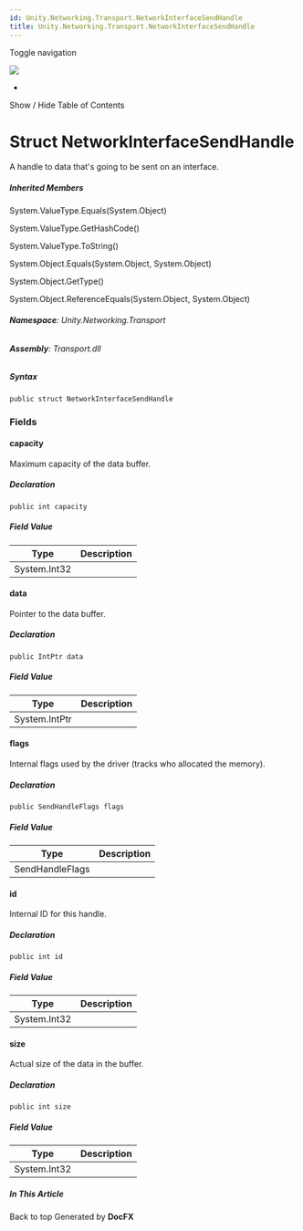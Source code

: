```yaml
---
id: Unity.Networking.Transport.NetworkInterfaceSendHandle
title: Unity.Networking.Transport.NetworkInterfaceSendHandle
---
```


<div id="wrapper">

<div>

<div class="container">

<div class="navbar-header">

Toggle navigation

<img src="../logo.svg" id="logo" class="svg" />

</div>

<div id="navbar" class="collapse navbar-collapse">

<div class="form-group">

</div>

</div>

</div>

<div class="subnav navbar navbar-default">

<div id="breadcrumb" class="container hide-when-search">

-   

</div>

</div>

</div>

<div class="container body-content hide-when-search" role="main">

<div class="sidenav hide-when-search">

Show / Hide Table of Contents

<div id="sidetoggle" class="sidetoggle collapse">

<div id="sidetoc">

</div>

</div>

</div>

<div class="article row grid-right">

<div class="col-md-10">

# Struct NetworkInterfaceSendHandle

<div class="markdown level0 summary">

A handle to data that's going to be sent on an interface.

</div>

<div class="markdown level0 conceptual">

</div>

<div class="inheritedMembers">

##### Inherited Members

<div>

System.ValueType.Equals(System.Object)

</div>

<div>

System.ValueType.GetHashCode()

</div>

<div>

System.ValueType.ToString()

</div>

<div>

System.Object.Equals(System.Object, System.Object)

</div>

<div>

System.Object.GetType()

</div>

<div>

System.Object.ReferenceEquals(System.Object, System.Object)

</div>

</div>

###### **Namespace**: Unity.Networking.Transport

###### **Assembly**: Transport.dll

##### Syntax

<div class="codewrapper">

``` lang-csharp
public struct NetworkInterfaceSendHandle
```

</div>

### Fields

#### capacity

<div class="markdown level1 summary">

Maximum capacity of the data buffer.

</div>

<div class="markdown level1 conceptual">

</div>

##### Declaration

<div class="codewrapper">

``` lang-csharp
public int capacity
```

</div>

##### Field Value

| Type         | Description |
|--------------|-------------|
| System.Int32 |             |

#### data

<div class="markdown level1 summary">

Pointer to the data buffer.

</div>

<div class="markdown level1 conceptual">

</div>

##### Declaration

<div class="codewrapper">

``` lang-csharp
public IntPtr data
```

</div>

##### Field Value

| Type          | Description |
|---------------|-------------|
| System.IntPtr |             |

#### flags

<div class="markdown level1 summary">

Internal flags used by the driver (tracks who allocated the memory).

</div>

<div class="markdown level1 conceptual">

</div>

##### Declaration

<div class="codewrapper">

``` lang-csharp
public SendHandleFlags flags
```

</div>

##### Field Value

| Type            | Description |
|-----------------|-------------|
| SendHandleFlags |             |

#### id

<div class="markdown level1 summary">

Internal ID for this handle.

</div>

<div class="markdown level1 conceptual">

</div>

##### Declaration

<div class="codewrapper">

``` lang-csharp
public int id
```

</div>

##### Field Value

| Type         | Description |
|--------------|-------------|
| System.Int32 |             |

#### size

<div class="markdown level1 summary">

Actual size of the data in the buffer.

</div>

<div class="markdown level1 conceptual">

</div>

##### Declaration

<div class="codewrapper">

``` lang-csharp
public int size
```

</div>

##### Field Value

| Type         | Description |
|--------------|-------------|
| System.Int32 |             |

</div>

<div class="hidden-sm col-md-2" role="complementary">

<div class="sideaffix">

<div class="contribution">

</div>

##### In This Article

<div>

</div>

</div>

</div>

</div>

</div>

<div class="grad-bottom">

</div>

<div class="footer">

<div class="container">

Back to top Generated by **DocFX**

</div>

</div>

</div>
